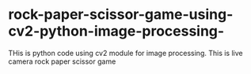 # rock-paper-scissor-game-using-cv2-python-image-processing-
THis is python code using cv2 module for image processing. This is live camera rock paper scissor game

